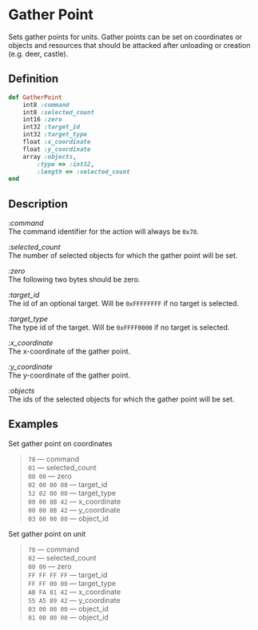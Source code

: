 # Gather Point

Sets gather points for units. Gather points can be set on coordinates or objects and resources that should be attacked after unloading or creation (e.g. deer, castle).  

## Definition

```ruby
def GatherPoint
	int8 :command 
	int8 :selected_count
	int16 :zero
	int32 :target_id
	int32 :target_type
	float :x_coordinate
	float :y_coordinate
	array :objects,
		:type => :int32,
		:length => :selected_count
end
```

## Description

*:command*  
The command identifier for the action will always be `0x78`.

*:selected_count*  
The number of selected objects for which the gather point will be set.

*:zero*  
The following two bytes should be zero.

*:target_id*  
The id of an optional target. Will be `0xFFFFFFFF` if no target is selected.

*:target_type*  
The type id of the target. Will be `0xFFFF0000` if no target is selected.

*:x_coordinate*  
The x-coordinate of the gather point.

*:y_coordinate*  
The y-coordinate of the gather point.

*:objects*  
The ids of the selected objects for which the gather point will be set.

## Examples

Set gather point on coordinates

>`78` &mdash; command  
>`01` &mdash; selected_count  
>`00 00` &mdash; zero  
>`02 00 00 00` &mdash; target_id  
>`52 02 00 00` &mdash; target_type  
>`00 00 8B 42` &mdash; x_coordinate  
>`00 00 8B 42` &mdash; y_coordinate  
>`03 00 00 00` &mdash; object_id  

Set gather point on unit

>`78` &mdash; command  
>`02` &mdash; selected_count  
>`00 00` &mdash; zero  
>`FF FF FF FF` &mdash; target_id  
>`FF FF 00 00` &mdash; target_type  
>`AB FA 81 42` &mdash; x_coordinate  
>`55 A5 89 42` &mdash; y_coordinate  
>`03 00 00 00` &mdash; object_id  
>`01 00 00 00` &mdash; object_id  
